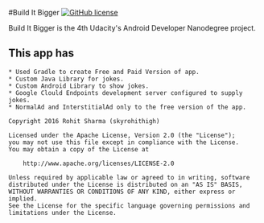 #Build It Bigger
[![GitHub license](https://img.shields.io/crates/l/rustc-serialize.svg)](https://github.com/skyrohithigh/Build-It-Bigger/blob/master/LICENSE.txt)

Build It Bigger is the 4th Udacity's Android Developer Nanodegree project.

## This app has
    * Used Gradle to create Free and Paid Version of app.
    * Custom Java Library for jokes.
    * Custom Android Library to show jokes.
    * Google Clould Endpoints development server configured to supply jokes.
    * NormalAd and InterstitialAd only to the free version of the app.


```
Copyright 2016 Rohit Sharma (skyrohithigh)

Licensed under the Apache License, Version 2.0 (the "License");
you may not use this file except in compliance with the License.
You may obtain a copy of the License at

    http://www.apache.org/licenses/LICENSE-2.0

Unless required by applicable law or agreed to in writing, software
distributed under the License is distributed on an "AS IS" BASIS,
WITHOUT WARRANTIES OR CONDITIONS OF ANY KIND, either express or implied.
See the License for the specific language governing permissions and
limitations under the License.
```